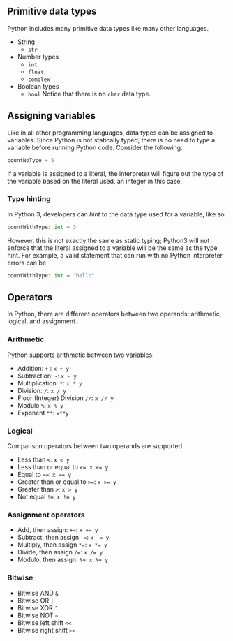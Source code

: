## Primitive data types
Python includes many primitive data types like many other languages.
- String
    - `str`
- Number types
    - `int`
    - `float`
    - `complex`
- Boolean types
    - `bool`
Notice that there is no `char` data type.
## Assigning variables
Like in all other programming languages, data types can be assigned to variables. Since Python is not statically typed, there is no need to type a variable before running Python code. Consider the following:
```python
countNoType = 5
```
If a variable is assigned to a literal, the interpreter will figure out the type of the variable based on the literal used, an integer in this case.
### Type hinting
In Python 3, developers can *hint* to the data type used for a variable, like so:
```python
countWithType: int = 3
```
However, this is not exactly the same as static typing; Python3 will not enforce that the literal assigned to a variable will be the same as the type hint. For example, a valid statement that can run with no Python interpreter errors can be
```python
countWithType: int = "hello"
```
## Operators
In Python, there are different operators between two operands: arithmetic, logical, and assignment.
### Arithmetic
Python supports arithmetic between two variables:

- Addition: `+` : `x + y`
- Subtraction: `-`:  `x - y`
- Multiplication: `*`:  `x * y`
- Division: `/`: `x / y`
- Floor (Integer) Division `//`: `x // y`
- Modulo `%`: `x % y`
- Exponent `**`: `x**y`

### Logical 
Comparison operators between two operands are supported

- Less than `<`: `x < y`
- Less than or equal to `<=`: `x <= y`
- Equal to `==`: `x == y`
- Greater than or equal to `>=`: `x >= y`
- Greater than `>`: `x > y`
- Not equal `!=`: `x != y`

### Assignment operators

- Add, then assign: `+=`: `x += y`
- Subtract, then assign `-=`: `x -= y`
- Multiply, then assign `*=`: `x *= y`
- Divide, then assign `/=`: `x /= y`
- Modulo, then assign: `%=`: `x %= y`

### Bitwise

- Bitwise AND `&`
- Bitwise OR `|`
- Bitwise XOR `^`
- Bitwise NOT `~`
- Bitwise left shift `<<`
- Bitwise right shift `>>`
